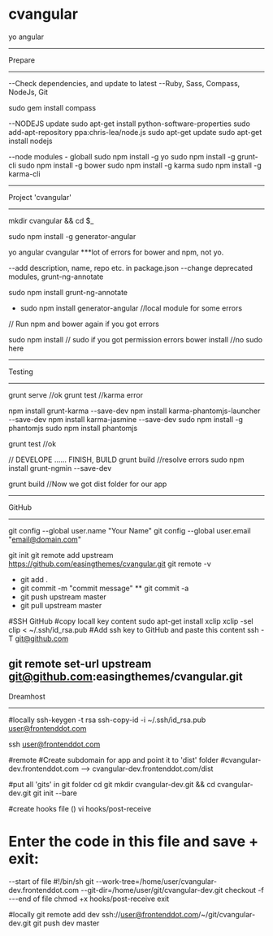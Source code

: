 cvangular
=========

yo angular

-------------------------------------------
Prepare
___________________________________________

--Check dependencies, and update to latest
--Ruby, Sass, Compass, NodeJs, Git

sudo gem install compass

--NODEJS update
sudo apt-get install python-software-properties
sudo add-apt-repository ppa:chris-lea/node.js
sudo apt-get update
sudo apt-get install nodejs

--node modules - globall
sudo npm install -g yo
sudo npm install -g grunt-cli
sudo npm install -g bower
sudo npm install -g karma
sudo npm install -g karma-cli

-------------------------------------------
Project 'cvangular'
___________________________________________

mkdir cvangular && cd $_

sudo npm install -g generator-angular

yo angular cvangular
***lot of errors for bower and npm, not yo.

--add description, name, repo etc. in package.json
--change deprecated modules, grunt-ng-annotate

sudo npm install grunt-ng-annotate

* sudo npm install generator-angular //local module for some errors

// Run npm and bower again if you got errors

sudo npm install // sudo if you got permission errors
bower install //no sudo here

-------------------------------------------
Testing
___________________________________________

grunt serve //ok
grunt test //karma error

npm install grunt-karma --save-dev
npm install karma-phantomjs-launcher --save-dev
npm install karma-jasmine --save-dev
sudo npm install -g phantomjs
sudo npm install phantomjs

grunt test //ok

// DEVELOPE ...... FINISH, BUILD
grunt build
//resolve errors
sudo npm install grunt-ngmin --save-dev

grunt build
//Now we got dist folder for our app

-------------------------------------------
GitHub
___________________________________________

git config --global user.name "Your Name"
git config --global user.email "email@domain.com"

git init
git remote add upstream https://github.com/easingthemes/cvangular.git
git remote -v

* git add .
* git commit -m "commit message"
** git commit -a
* git push upstream master
* git pull upstream master

#SSH GitHub
#copy locall key content
sudo apt-get install xclip
xclip -sel clip < ~/.ssh/id_rsa.pub
#Add ssh key to GitHub and paste this content
ssh -T git@github.com

git remote set-url upstream git@github.com:easingthemes/cvangular.git
-------------------------------------------
Dreamhost
___________________________________________

#locally
ssh-keygen -t rsa
ssh-copy-id -i ~/.ssh/id_rsa.pub user@frontenddot.com

ssh user@frontenddot.com

#remote
#Create subdomain for app and point it to 'dist' folder
#cvangular-dev.frontenddot.com --> cvangular-dev.frontenddot.com/dist

#put all 'gits' in git folder
cd git 
mkdir cvangular-dev.git && cd cvangular-dev.git
git init --bare

#create hooks file ()
vi hooks/post-receive
# Enter the code in this file and save + exit:
--start of file
#!/bin/sh
git --work-tree=/home/user/cvangular-dev.frontenddot.com --git-dir=/home/user/git/cvangular-dev.git checkout -f
---end of file
chmod +x hooks/post-receive
exit

#locally
git remote add dev ssh://user@frontenddot.com/~/git/cvangular-dev.git
git push dev master